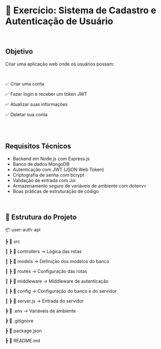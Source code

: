 # 🚀 Exercício: Sistema de Cadastro e Autenticação de Usuário
<br>
<h2>Objetivo</h2>
<p>Criar uma aplicação web onde os usuários possam:</p><br>
<p>✅ Criar uma conta</p>
<p>✅ Fazer login e receber um token JWT</p>
<p>✅ Atualizar suas informações</p>
<p>✅ Deletar sua conta</p>
<br><br>

<h2>Requisitos Técnicos</h2>
<ul>
  <li>Backend em Node.js com Express.js</li>
  <li>Banco de dados MongoDB</li>
  <li>Autenticação com JWT (JSON Web Token)</li>
  <li>Criptografia de senha com bcrypt</li>
  <li>Validação de entrada com Joi</li>
  <li>Armazenamento seguro de variáveis de ambiente com dotenv<</li>
  <li>Boas práticas de estruturação de código</li>
</ul>
<br>


<h2>📂 Estrutura do Projeto</h2>
<p>📦 user-auth-api</p>
<p>┣ 📂 src</p>
<p>┃ ┣ 📂 controllers → Lógica das rotas</p>
<p>┃ ┣ 📂 models → Definição dos modelos do banco</p>
<p>┃ ┣ 📂 routes → Configuração das rotas</p>
<p>┃ ┣ 📂 middleware → Middleware de autenticação</p>
<p>┃ ┣ 📂 config → Configuração do banco e do servidor</p>
<p>┃ ┣ 📜 server.js → Entrada do servidor</p>
<p>┣ 📜 .env → Variáveis de ambiente</p>
<p>┣ 📜 .gitignore</p>
<p>┣ 📜 package.json</p>
<p>┣ 📜 README.md</p>
